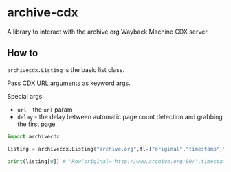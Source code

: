 # archive-cdx

A library to interact with the archive.org Wayback Machine CDX server.

## How to

`archivecdx.Listing` is the basic list class.

Pass [CDX URL arguments](https://github.com/internetarchive/wayback/tree/master/wayback-cdx-server#intro-and-usage-1) as keyword args.

Special args:

 - `url` - the `url` param
 - `delay` - the delay between automatic page count detection and grabbing the first page

```python
import archivecdx

listing = archivecdx.Listing("archive.org",fl=["original","timestamp","digest"])

print(listing[0]) # "Row(original='http://www.archive.org:80/',timestamp='19970126045828',digest='Q4YULN754FHV2U6Q5JUT6Q2P57WEWNNY')"
```
